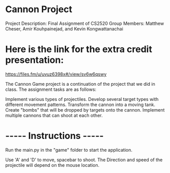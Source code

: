 # Cannon Project

Project Description:
Final Assignment of CS2520 Group Members: Matthew Cheser, Amir Kouhpainejad, and Kevin Kongwattanachai
# Here is the link for the extra credit presentation:
https://files.fm/u/uvuz6398x#/view/sv6w6qswy


The Cannon Game project is a continuation of the project that we did in class. The assignment tasks are as follows:

Implement various types of projectiles.
Develop several target types with different movement patterns.
Transform the cannon into a moving tank.
Create "bombs" that will be dropped by targets onto the cannon.
Implement multiple cannons that can shoot at each other.

# ----- Instructions -----

Run the main.py in the "game" folder to start the application.

Use 'A' and 'D' to move, spacebar to shoot. 
The Direction and speed of the projectile will depend on the mouse location.
